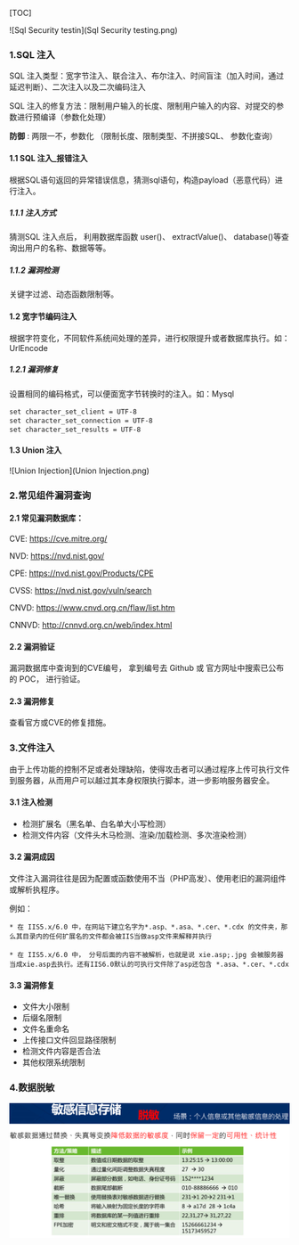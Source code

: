 [TOC]

![Sql Security testin](Sql Security testing.png)

### 1.SQL 注入

SQL 注入类型：宽字节注入、联合注入、布尔注入、时间盲注（加入时间，通过延迟判断）、二次注入以及二次编码注入

SQL 注入的修复方法：限制用户输入的长度、限制用户输入的内容、对提交的参数进行预编译（参数化处理）



**防御** : 两限一不，参数化 （限制长度、限制类型、不拼接SQL、 参数化查询）

#### 1.1 SQL 注入_报错注入

根据SQL语句返回的异常错误信息，猜测sql语句，构造payload（恶意代码）进行注入。

##### 1.1.1 注入方式

猜测SQL 注入点后， 利用数据库函数 user()、 extractValue()、 database()等查询出用户的名称、数据等等。

##### 1.1.2 漏洞检测

关键字过滤、动态函数限制等。

#### 1.2 宽字节编码注入

根据字符变化，不同软件系统间处理的差异，进行权限提升或者数据库执行。如：UrlEncode

##### 1.2.1 漏洞修复

设置相同的编码格式，可以便面宽字节转换时的注入。如：Mysql

```my
set character_set_client = UTF-8
set character_set_connection = UTF-8
set character_set_results = UTF-8
```

#### 1.3 Union 注入

![Union Injection](Union Injection.png)

### 2.常见组件漏洞查询

#### 2.1 **常见漏洞**数据库：

CVE: https://cve.mitre.org/

NVD: https://nvd.nist.gov/ 

CPE: https://nvd.nist.gov/Products/CPE

CVSS: https://nvd.nist.gov/vuln/search 

CNVD: https://www.cnvd.org.cn/flaw/list.htm

CNNVD: http://cnnvd.org.cn/web/index.html

#### 2.2 漏洞验证

漏洞数据库中查询到的CVE编号， 拿到编号去 Github 或 官方网址中搜索已公布的 POC， 进行验证。

#### 2.3 漏洞修复

查看官方或CVE的修复措施。



### 3.文件注入

由于上传功能的控制不足或者处理缺陷，使得攻击者可以通过程序上传可执行文件到服务器，从而用户可以越过其本身权限执行脚本，进一步影响服务器安全。

#### 3.1 注入检测

* 检测扩展名（黑名单、白名单大小写检测）
* 检测文件内容（文件头木马检测、渲染/加载检测、多次渲染检测）

#### 3.2 漏洞成因

文件注入漏洞往往是因为配置或函数使用不当（PHP高发）、使用老旧的漏洞组件或解析执程序。

例如：

```
* 在 IIS5.x/6.0 中，在网站下建立名字为*.asp、*.asa、*.cer、*.cdx 的文件夹，那么其目录内的任何扩展名的文件都会被IIS当做asp文件来解释并执行

* 在 IIS5.x/6.0 中， 分号后面的内容不被解析，也就是说 xie.asp;.jpg 会被服务器当成xie.asp去执行。还有IIS6.0默认的可执行文件除了asp还包含 *.asa、*.cer、*.cdx
```

#### 3.3 漏洞修复

* 文件大小限制
* 后缀名限制
* 文件名重命名
* 上传接口文件回显路径限制
* 检测文件内容是否合法
* 其他权限系统限制



### 4.数据脱敏

![数据脱敏](数据脱敏.png)









